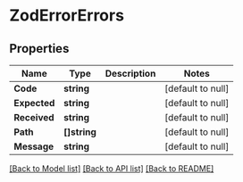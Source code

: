 # ZodErrorErrors

## Properties
Name | Type | Description | Notes
------------ | ------------- | ------------- | -------------
**Code** | **string** |  | [default to null]
**Expected** | **string** |  | [default to null]
**Received** | **string** |  | [default to null]
**Path** | **[]string** |  | [default to null]
**Message** | **string** |  | [default to null]

[[Back to Model list]](../README.md#documentation-for-models) [[Back to API list]](../README.md#documentation-for-api-endpoints) [[Back to README]](../README.md)


